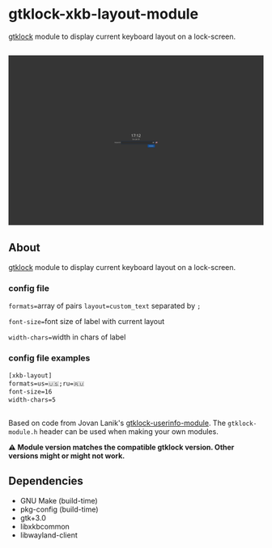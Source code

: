 # gtklock-xkb-layout-module
[gtklock](https://github.com/jovanlanik/gtklock) module to display current keyboard layout on a lock-screen.
##
![image](assets/screenshot.webp)
## About
[gtklock](https://github.com/jovanlanik/gtklock) module to display current keyboard layout on a lock-screen.

### config file
`formats=`array of pairs `layout=custom_text` separated by `;`

`font-size=`font size of label with current layout

`width-chars=`width in chars of label

### config file examples
```
[xkb-layout]
formats=us=🇺🇸;ru=🇷🇺
font-size=16
width-chars=5
```
##
Based on code from Jovan Lanik's [gtklock-userinfo-module](https://github.com/jovanlanik/gtklock-userinfo-module).
The `gtklock-module.h` header can be used when making your own modules.

__⚠️ Module version matches the compatible gtklock version. Other versions might or might not work.__
## Dependencies
- GNU Make (build-time)
- pkg-config (build-time)
- gtk+3.0
- libxkbcommon
- libwayland-client

